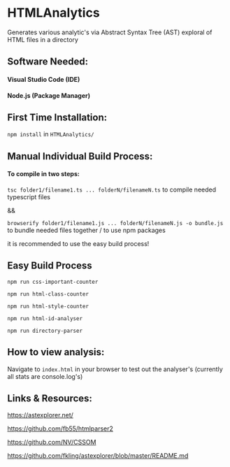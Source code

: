 # HTMLAnalytics
Generates various analytic's via Abstract Syntax Tree (AST) exploral of HTML files in a directory
## Software Needed:
#### Visual Studio Code (IDE)
#### Node.js (Package Manager)

## First Time Installation:
`npm install` in `HTMLAnalytics/`

## Manual Individual Build Process:
#### To compile in two steps:
`tsc folder1/filename1.ts ... folderN/filenameN.ts` to compile needed typescript files

 &&
 
`browserify folder1/filename1.js ... folderN/filenameN.js -o bundle.js` to bundle needed files together / to use npm packages

it is recommended to use the easy build process!

## Easy Build Process
`npm run css-important-counter`

`npm run html-class-counter`

`npm run html-style-counter`

`npm run html-id-analyser`

`npm run directory-parser`

## How to view analysis:
Navigate to `index.html` in your browser to test out the analyser's (currently all stats are console.log's)

## Links & Resources:
https://astexplorer.net/

https://github.com/fb55/htmlparser2

https://github.com/NV/CSSOM

https://github.com/fkling/astexplorer/blob/master/README.md


